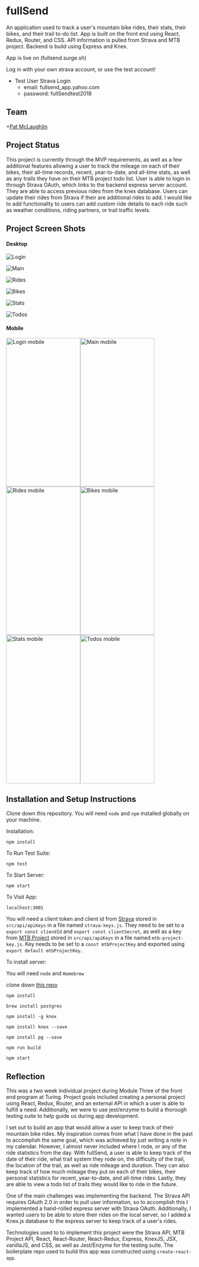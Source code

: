# fullSend

An application used to track a user's mountain bike rides, their stats, their bikes, and their trail to-do list. App is built on the front end using React, Redux, Router, and CSS. API information is pulled from Strava and MTB project. Backend is build using Express and Knex.

App is live on (fullsend.surge.sh)

Log in with your own strava account, or use the test account!

* Test User Strava Login
  * email: fullsend_app.yahoo.com
  * password: fullSendtest2018

## Team

+[Pat McLaughlin](https://github.com/patrickmc21)

## Project Status

This project is currently through the MVP requirements, as well as a few additional features allowing a user to track the mileage on each of their bikes, their all-time records, recent, year-to-date, and all-time stats, as well as any trails they have on their MTB project todo list. User is able to login in through Strava OAuth, which links to the backend express server account. They are able to access previous rides from the knex database. Users can update their rides from Strava if their are additional rides to add. I would like to add functionality to users can add custom ride details to each ride such as weather conditions, riding partners, or trail traffic levels. 

## Project Screen Shots

#### Desktop

![Login](readme-images/login.png)

![Main](readme-images/main.png)

![Rides](readme-images/rides.png)

![Bikes](readme-images/bikes.png)

![Stats](readme-images/stats.png)

![Todos](readme-images/todos.png)

#### Mobile

<img src="readme-images/mobile-login.png" alt="Login mobile" height="400" width="200" /><img src="readme-images/mobile-main.png" alt="Main mobile" height="400" width="200" /><img src="readme-images/mobile-rides.png" alt="Rides mobile" height="400" width="200"/><img src="readme-images/mobile-bikes.png" alt="Bikes mobile" height="400" width="200"/><img src="readme-images/mobile-stats.png" alt="Stats mobile" height="400" width="200"/><img src="readme-images/mobile-todos.png" alt="Todos mobile" height="400" width="200"/>

## Installation and Setup Instructions

Clone down this repository. You will need `node` and `npm` installed globally on your machine.  

Installation:

`npm install`  

To Run Test Suite:  

`npm test`  

To Start Server:

`npm start`  

To Visit App:

`localhost:3001`

You will need a client token and client id from [Strava](http://developers.strava.com/) stored in `src/api/apiKeys` in a file named `strava-keys.js`. They need to be set to a `export const cliendId` and `export const clientSecret`, as well as a key from [MTB Project](https://www.mtbproject.com/data) stored in `src/api/apiKeys` in a file named `mtb-project-key.js`. Key needs to be set to a `const mtbProjectKey` and exported using `export default mtbProjectKey`.
 
To install server:

You will need `node` and `Homebrew`

clone down [this repo](https://github.com/patrickmc21/fullSend-server)

`npm install`

`brew install postgres`

`npm install -g knex`

`npm install knex --save`

`npm install pg --save`

`npm run build`

`npm start`

## Reflection

This was a two week individual project during Module Three of the front end program at Turing. Project goals included creating a personal project using React, Redux, Router, and an external API in which a user is able to fulfill a need. Additionally, we were to use jest/enzyme to build a thorough testing suite to help guide us during app development. 

I set out to build an app that would allow a user to keep track of their mountain bike rides. My inspiration comes from what I have done in the past to accomplish the same goal, which was achieved by just writing a note in my calendar. However, I almost never included where I rode, or any of the ride statistics from the day. With fullSend, a user is able to keep track of the date of their ride, what trail system they rode on, the difficulty of the trail, the location of the trail, as well as ride mileage and duration. They can also keep track of how much mileage they put on each of their bikes, their personal statistics for recent, year-to-date, and all-time rides. Lastly, they are able to view a todo list of trails they would like to ride in the future.

One of the main challenges was implementing the backend. The Strava API requires OAuth 2.0 in order to pull user information, so to accomplish this I implemented a hand-rolled express server with Strava OAuth. Additionally, I wanted users to be able to store their rides on the local server, so I added a Knex.js database to the express server to keep track of a user's rides.

Technologies used to to implement this project were the Strava API, MTB Project API, React, React-Router, React-Redux, Express, KnexJS,  JSX, vanillaJS, and CSS, as well as Jest/Enzyme for the testing suite. The boilerplate repo used to build this app was constructed using `create-react-app`.
